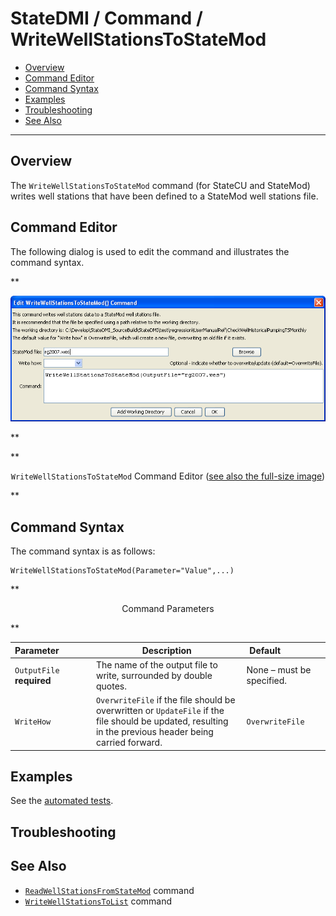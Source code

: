 # StateDMI / Command / WriteWellStationsToStateMod #

* [Overview](#overview)
* [Command Editor](#command-editor)
* [Command Syntax](#command-syntax)
* [Examples](#examples)
* [Troubleshooting](#troubleshooting)
* [See Also](#see-also)

-------------------------

## Overview ##

The `WriteWellStationsToStateMod` command (for StateCU and StateMod)
writes well stations that have been defined to a StateMod well stations file.

## Command Editor ##

The following dialog is used to edit the command and illustrates the command syntax.

**<p style="text-align: center;">
![WriteWellStationsToStateMod](WriteWellStationsToStateMod.png)
</p>**

**<p style="text-align: center;">
`WriteWellStationsToStateMod` Command Editor (<a href="../WriteWellStationsToStateMod.png">see also the full-size image</a>)
</p>**

## Command Syntax ##

The command syntax is as follows:

```text
WriteWellStationsToStateMod(Parameter="Value",...)
```
**<p style="text-align: center;">
Command Parameters
</p>**

| **Parameter**&nbsp;&nbsp;&nbsp;&nbsp;&nbsp;&nbsp;&nbsp;&nbsp;&nbsp;&nbsp;&nbsp;&nbsp; | **Description** | **Default**&nbsp;&nbsp;&nbsp;&nbsp;&nbsp;&nbsp;&nbsp;&nbsp;&nbsp;&nbsp;&nbsp;&nbsp;&nbsp;&nbsp;&nbsp;&nbsp; |
| --------------|-----------------|----------------- |
| `OutputFile`<br>**required**| The name of the output file to write, surrounded by double quotes. | None – must be specified. |
| `WriteHow` | `OverwriteFile` if the file should be overwritten or `UpdateFile` if the file should be updated, resulting in the previous header being carried forward. | `OverwriteFile` |

## Examples ##

See the [automated tests](https://github.com/OpenCDSS/cdss-app-statedmi-test/tree/master/test/regression/commands/WriteWellStationsToStateMod).

## Troubleshooting ##

## See Also ##

* [`ReadWellStationsFromStateMod`](../ReadWellStationsFromStateMod/ReadWellStationsFromStateMod.md) command
* [`WriteWellStationsToList`](../WriteWellStationsToList/WriteWellStationsToList.md) command
